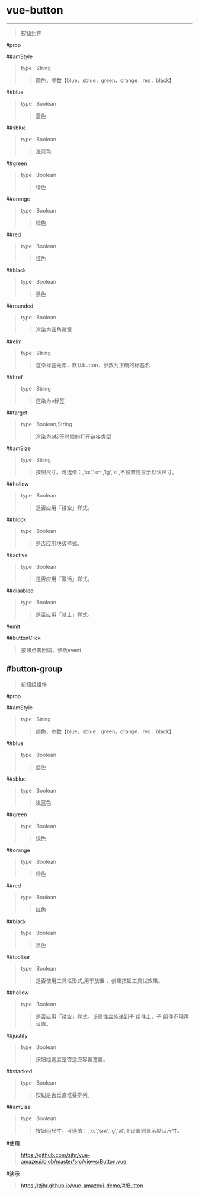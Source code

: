 # vue-button
---
>按钮组件

#prop

##amStyle
>type : String
>>颜色，参数【blue，sblue，green，orange，red，black】

##blue
>type : Boolean
>>蓝色

##sblue
>type : Boolean
>>浅蓝色

##green
>type : Boolean
>>绿色

##orange
>type : Boolean
>>橙色

##red
>type : Boolean
>>红色

##black
>type : Boolean
>>黑色

##rounded
>type : Boolean
>>渲染为圆角微章

##elm
>type : String
>>渲染标签元素，默认button，参数为正确的标签名

##href
>type : String
>>渲染为a标签

##target
>type : Boolean,String
>>渲染为a标签时候的打开链接类型

##amSize
>type : String
>>按钮尺寸。可选值：,'xs','sm','lg','xl',不设置则显示默认尺寸。

##hollow
>type : Boolean
>>是否应用「镂空」样式。

##block
>type : Boolean
>>是否应用块级样式。

##active
>type : Boolean
>>是否应用「激活」样式。

##disabled
>type : Boolean
>>是否应用「禁止」样式。

#emit

##buttonClick
>按钮点击回调，参数event

#button-group
---
>按钮组组件

#prop

##amStyle
>type : String
>>颜色，参数【blue，sblue，green，orange，red，black】

##blue
>type : Boolean
>>蓝色

##sblue
>type : Boolean
>>浅蓝色

##green
>type : Boolean
>>绿色

##orange
>type : Boolean
>>橙色

##red
>type : Boolean
>>红色

##black
>type : Boolean
>>黑色

##toolbar
>type : Boolean
>>是否使用工具栏形式,用于放置 <vue-button>，创建按钮工具拦效果。

##hollow
>type : Boolean
>>是否应用「镂空」样式。该属性会传递到子 <vue-button> 组件上，子 <vue-button> 组件不用再设置。

##justify
>type : Boolean
>>按钮组宽度是否适应容器宽度。

##stacked
>type : Boolean
>>按钮是否垂直堆叠排列。

##amSize
>type : Boolean
>>按钮组尺寸。可选值：,'xs','sm','lg','xl',不设置则显示默认尺寸。

#使用
><a>https://github.com/zjhr/vue-amazeui/blob/master/src/views/Button.vue</a>

#演示
><a>https://zjhr.github.io/vue-amazeui-demo/#/Button</a>
